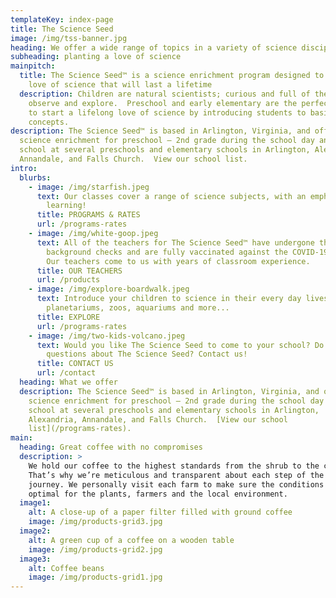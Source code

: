 ```yaml
---
templateKey: index-page
title: The Science Seed
image: /img/tss-banner.jpg
heading: We offer a wide range of topics in a variety of science disciplines
subheading: planting a love of science
mainpitch:
  title: The Science Seed™ is a science enrichment program designed to develop a
    love of science that will last a lifetime
  description: Children are natural scientists; curious and full of the desire to
    observe and explore.  Preschool and early elementary are the perfect times
    to start a lifelong love of science by introducing students to basic
    concepts.
description: The Science Seed™ is based in Arlington, Virginia, and offers
  science enrichment for preschool – 2nd grade during the school day and after
  school at several preschools and elementary schools in Arlington, Alexandria,
  Annandale, and Falls Church.  View our school list.
intro:
  blurbs:
    - image: /img/starfish.jpeg
      text: Our classes cover a range of science subjects, with an emphasis on fun AND
        learning!
      title: PROGRAMS & RATES
      url: /programs-rates
    - image: /img/white-goop.jpeg
      text: All of the teachers for The Science Seed™ have undergone thorough
        background checks and are fully vaccinated against the COVID-19 virus.
        Our teachers come to us with years of classroom experience.
      title: OUR TEACHERS
      url: /products
    - image: /img/explore-boardwalk.jpeg
      text: Introduce your children to science in their every day lives. Find museums,
        planetariums, zoos, aquariums and more...
      title: EXPLORE
      url: /programs-rates
    - image: /img/two-kids-volcano.jpeg
      text: Would you like The Science Seed to come to your school? Do you have any
        questions about The Science Seed? Contact us!
      title: CONTACT US
      url: /contact
  heading: What we offer
  description: The Science Seed™ is based in Arlington, Virginia, and offers
    science enrichment for preschool – 2nd grade during the school day and after
    school at several preschools and elementary schools in Arlington,
    Alexandria, Annandale, and Falls Church.  [View our school
    list](/programs-rates).
main:
  heading: Great coffee with no compromises
  description: >
    We hold our coffee to the highest standards from the shrub to the cup.
    That’s why we’re meticulous and transparent about each step of the coffee’s
    journey. We personally visit each farm to make sure the conditions are
    optimal for the plants, farmers and the local environment.
  image1:
    alt: A close-up of a paper filter filled with ground coffee
    image: /img/products-grid3.jpg
  image2:
    alt: A green cup of a coffee on a wooden table
    image: /img/products-grid2.jpg
  image3:
    alt: Coffee beans
    image: /img/products-grid1.jpg
---
```

